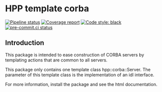 # HPP template corba

[![Pipeline status](https://gitlab.laas.fr/humanoid-path-planner/hpp-template-corba/badges/master/pipeline.svg)](https://gitlab.laas.fr/humanoid-path-planner/hpp-template-corba/commits/master)
[![Coverage report](https://gitlab.laas.fr/humanoid-path-planner/hpp-template-corba/badges/master/coverage.svg?job=doc-coverage)](https://gepettoweb.laas.fr/doc/humanoid-path-planner/hpp-template-corba/master/coverage/)
[![Code style: black](https://img.shields.io/badge/code%20style-black-000000.svg)](https://github.com/psf/black)
[![pre-commit.ci status](https://results.pre-commit.ci/badge/github/humanoid-path-planner/hpp-template-corba/master.svg)](https://results.pre-commit.ci/latest/github/humanoid-path-planner/hpp-template-corba)


## Introduction

This package is intended to ease construction of CORBA servers by
templating actions that are common to all servers.

This package only contains one template class hpp::corba::Server. The
parameter of this template class is the implementation of an idl
interface.

For more information, install the package and see the html documentation.
